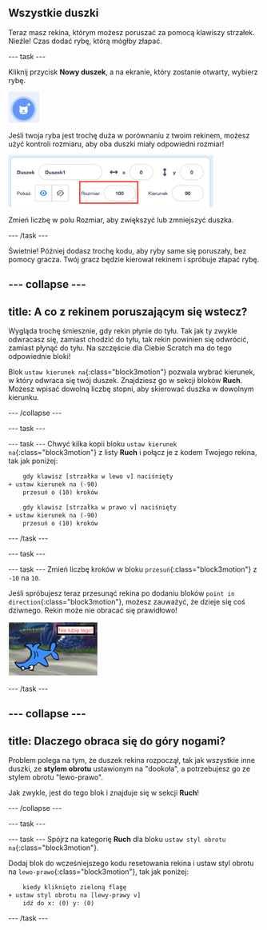 ## Wszystkie duszki

Teraz masz rekina, którym możesz poruszać za pomocą klawiszy strzałek. Nieźle! Czas dodać rybę, którą mógłby złapać.

\--- task \---

Kliknij przycisk **Nowy duszek**, a na ekranie, który zostanie otwarty, wybierz rybę.

![Przycisk nowy duszek](images/spritesNewFromLibrary.png)

Jeśli twoja ryba jest trochę duża w porównaniu z twoim rekinem, możesz użyć kontroli rozmiaru, aby oba duszki miały odpowiedni rozmiar!

![Kontrola rozmiaru duszka](images/sprites2.png)

Zmień liczbę w polu Rozmiar, aby zwiększyć lub zmniejszyć duszka.

\--- /task \---

Świetnie! Później dodasz trochę kodu, aby ryby same się poruszały, bez pomocy gracza. Twój gracz będzie kierował rekinem i spróbuje złapać rybę.

## \--- collapse \---

## title: A co z rekinem poruszającym się wstecz?

Wygląda trochę śmiesznie, gdy rekin płynie do tyłu. Tak jak ty zwykle odwracasz się, zamiast chodzić do tyłu, tak rekin powinien się odwrócić, zamiast płynąć do tyłu. Na szczęście dla Ciebie Scratch ma do tego odpowiednie bloki!

Blok `ustaw kierunek na`{:class="block3motion"} pozwala wybrać kierunek, w który odwraca się twój duszek. Znajdziesz go w sekcji bloków **Ruch**. Możesz wpisać dowolną liczbę stopni, aby skierować duszka w dowolnym kierunku.

\--- /collapse \---

\--- task \---

\--- task \--- Chwyć kilka kopii bloku `ustaw kierunek na`{:class="block3motion"} z listy **Ruch** i połącz je z kodem Twojego rekina, tak jak poniżej:

```blocks3
    gdy klawisz [strzałka w lewo v] naciśnięty
+ ustaw kierunek na (-90)
    przesuń o (10) kroków
```

```blocks3
    gdy klawisz [strzałka w prawo v] naciśnięty
+ ustaw kierunek na (-90)
    przesuń o (10) kroków
```

\--- /task \---

\--- task \---

\--- task \--- Zmień liczbę kroków w bloku `przesuń`{:class="block3motion"} z `-10` na `10`.

Jeśli spróbujesz teraz przesunąć rekina po dodaniu bloków `point in direction`{:class="block3motion"}, możesz zauważyć, że dzieje się coś dziwnego. Rekin może nie obracać się prawidłowo!

![Rekin do góry nogami](images/spritesUpsideDown.png)

\--- /task \---

## \--- collapse \---

## title: Dlaczego obraca się do góry nogami?

Problem polega na tym, że duszek rekina rozpoczął, tak jak wszystkie inne duszki, ze **stylem obrotu** ustawionym na "dookoła", a potrzebujesz go ze stylem obrotu "lewo-prawo".

Jak zwykle, jest do tego blok i znajduje się w sekcji **Ruch**!

\--- /collapse \---

\--- task \---

\--- task \--- Spójrz na kategorię **Ruch** dla bloku `ustaw styl obrotu na`{:class="block3motion"}.

Dodaj blok do wcześniejszego kodu resetowania rekina i ustaw styl obrotu na `lewo-prawo`{:class="block3motion"}, tak jak poniżej:

```blocks3
    kiedy kliknięto zieloną flagę
+ ustaw styl obrotu na [lewy-prawy v]
    idź do x: (0) y: (0)
```

\--- /task \---